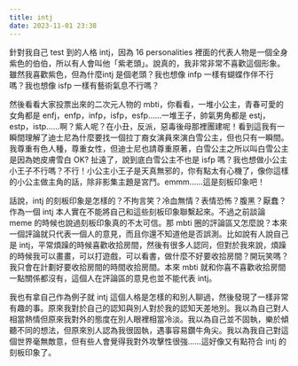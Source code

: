 ```yaml
---
title: intj
date: 2023-11-01 23:38
---
```

針對我自己 test 到的人格 intj，因為 16 personalities 裡面的代表人物是一個全身紫色的伯伯，所以有人會叫他「紫老頭」。說真的，我非常非常不喜歡這個形象。雖然我喜歡紫色，但為什麼intj 是個老頭？我也想像 infp 一樣有蝴蝶作伴不行嗎？我也想像 isfp 一樣有藝術氣息不行嗎？

然後看看大家投票出來的二次元人物的 mbti，你看看，一堆小公主，青春可愛的女角都是 enfj，enfp，infp，isfp，esfp……一堆王子，帥氣男角都是 estj，estp，istp……啊？紫人呢？在小丑，反派，惡毒後母那裡團建呢！看到這我有一瞬間理解了迪士尼為什麼要找一個拉丁裔女演員來演白雪公主，但也只有一瞬間。我尊重有色人種，尊重女性，但迪士尼也請尊重原著，白雪公主之所以叫白雪公主是因為她皮膚雪白 OK? 扯遠了，說到底白雪公主不也是 isfp 嗎？我也想做小公主小王子不行嗎？不行！小公主小王子是天真無邪的，你有點太有心機了，像你這樣的小公主做主角的話，除非影集主題是宮鬥。emmm……這是刻板印象吧！

話說，intj 的刻板印象是怎樣的？不拘言笑？冷血無情？表情恐怖？腹黑？厭蠢？作為一個 intj 本人實在不能將自己和這些刻板印象聯繫起來。不過之前談論 meme 的時候也說過刻板印象真的不太可信。那 mbti 圈的評論區又怎麼說？本來一個評論就只代表一個人的意見，而且你還不知道他是否誤測。比如說有人說自己是 intj，平常煩躁的時候喜歡收拾房間，然後有很多人認同，但對於我來說，煩躁的時候我可以畫畫，可以打遊戲，可以看書，做什麼不好要收拾房間？開玩笑嗎？我只會在計劃好要收拾房間的時間收拾房間。本來 mbti 就和你喜不喜歡收拾房間一點關係都沒有，這個人在評論區的意見也並不能代表 intj。

我也有拿自己作為例子就 intj 這個人格是怎樣的和別人聊過，然後發現了一樣非常有趣的事。原來我對於自己的認知與別人對於我的認知天差地別。我以為自己對人相當熱情但原來我對外的態度在別人眼裡相當冷淡。我以為自己並不固執，樂於傾聽不同的想法，但原來別人認為我很固執，遇事容易鑽牛角尖。我以為我自己對這個世界毫無敵意，但有些人會覺得我對外攻擊性很強……這好像又有點符合 intj 的刻板印象了。